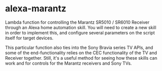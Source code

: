 # alexa-marantz
Lambda function for controlling the Marantz SR5010 / SR6010 Receiver through an Alexa home automation skill.  You will need to create a new skill in order to implement this, and configure several parameters on the script itself for target devices.

This particular function also ties into the Sony Bravia series TV APIs, and some of the end-functionality relies on the CEC functionality of the TV and Receiver together.  Still, it's a useful method for seeing how these skills can work and for controls for the Marantz receivers and Sony TVs.
